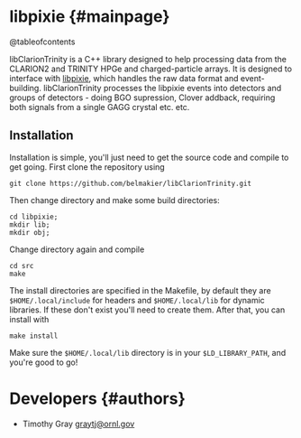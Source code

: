 # libpixie {#mainpage}

@tableofcontents

libClarionTrinity is a C++ library designed to help processing data
from the CLARION2 and TRINITY HPGe and charged-particle arrays. It is
designed to interface with [libpixie](github.com/belmakier/libpixie), which handles the raw data format
and event-building. libClarionTrinity processes the libpixie events
into detectors and groups of detectors - doing BGO supression, Clover
addback, requiring both signals from a single GAGG crystal etc. etc.

## Installation

Installation is simple, you'll just need to get the source code
and compile to get going. First clone the repository using

```
git clone https://github.com/belmakier/libClarionTrinity.git
```

Then change directory and make some build directories:

```
cd libpixie;
mkdir lib;
mkdir obj;
```

Change directory again and compile

```
cd src
make
```

The install directories are specified in the Makefile, by default they
are ```$HOME/.local/include``` for headers and ```$HOME/.local/lib```
for dynamic libraries. If these don't exist you'll need to create
them. After that, you can install with

```
make install
```

Make sure the ```$HOME/.local/lib``` directory is in your
```$LD_LIBRARY_PATH```, and you're good to go!

# Developers {#authors}
+ Timothy Gray <graytj@ornl.gov>
